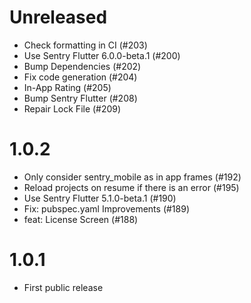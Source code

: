 # Unreleased

* Check formatting in CI (#203)
* Use Sentry Flutter 6.0.0-beta.1 (#200)
* Bump Dependencies (#202)
* Fix code generation (#204)
* In-App Rating (#205)
* Bump Sentry Flutter (#208)
* Repair Lock File (#209)

# 1.0.2

* Only consider sentry_mobile as in app frames (#192) 
* Reload projects on resume if there is an error (#195)
* Use Sentry Flutter 5.1.0-beta.1 (#190)
* Fix: pubspec.yaml Improvements (#189)
* feat: License Screen (#188)

# 1.0.1

* First public release
